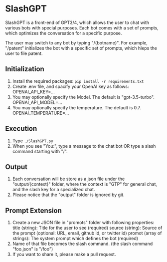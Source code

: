 # SlashGPT

SlashGPT is a front-end of GPT3/4, which allows the user to chat with various bots with special purposes.
Each bot comes with a set of prompts, which optimizes the conversation for a specific purpose. 

The user may switch to any bot by typing "/{botname}". For example, "/patent" initializes the bot with
a specific set of prompts, which hleps the user to file patent.

## Initialization

1. Install the required packages: `pip install -r requirements.txt`
2. Create .env file, and spacify your OpenAI key as follows:
    OPENAI_API_KEY=...
3. You may optionally specify the Model. The default is "gpt-3.5-turbo".
    OPENAI_API_MODEL=...
4. You may optionally specify the temperature. The default is 0.7.
    OPENAI_TEMPERATURE=...

## Execution

1. Type `./SlashGPT.py`
2. When you see "You:", type a message to the chat bot OR type a slash command starting with "/".

## Output

1. Each conversation will be store as a json file under the "output/{context}" folder, 
where the context is "GTP" for general chat, and the slash key for a specialized chat.
2. Please notice that the "output" folder is ignored by git. 

## Prompt Extension

1. Create a new JSON file in "promots" folder with following properties:
 title (string): Title for the user to see (required)
 source (string): Source of the prompt (optional: URL, email, github id, or twitter id)
 promot (array of strings): The system prompt which defines the bot (required)
2. Name of that file becomes the slash command. (the slash command "foo.json" is "/foo")
3. If you want to share it, please make a pull request.
